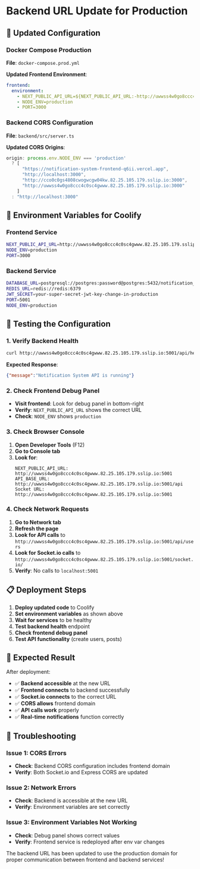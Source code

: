# Backend URL Update for Production

## 🎯 Updated Configuration

### Docker Compose Production
**File**: `docker-compose.prod.yml`

**Updated Frontend Environment**:
```yaml
frontend:
  environment:
    - NEXT_PUBLIC_API_URL=${NEXT_PUBLIC_API_URL:-http://uwwss4w0go8ccc4c0sc4gwww.82.25.105.179.sslip.io:5001}
    - NODE_ENV=production
    - PORT=3000
```

### Backend CORS Configuration
**File**: `backend/src/server.ts`

**Updated CORS Origins**:
```typescript
origin: process.env.NODE_ENV === 'production' 
  ? [
      "https://notification-system-frontend-q6ii.vercel.app", 
      "http://localhost:3000", 
      "http://cco0c0gs4808cwogwcgw04kw.82.25.105.179.sslip.io:3000",
      "http://uwwss4w0go8ccc4c0sc4gwww.82.25.105.179.sslip.io:3000"
    ] 
  : "http://localhost:3000"
```

## 🚀 Environment Variables for Coolify

### Frontend Service
```bash
NEXT_PUBLIC_API_URL=http://uwwss4w0go8ccc4c0sc4gwww.82.25.105.179.sslip.io:5001
NODE_ENV=production
PORT=3000
```

### Backend Service
```bash
DATABASE_URL=postgresql://postgres:password@postgres:5432/notification_system
REDIS_URL=redis://redis:6379
JWT_SECRET=your-super-secret-jwt-key-change-in-production
PORT=5001
NODE_ENV=production
```

## 🧪 Testing the Configuration

### 1. Verify Backend Health
```bash
curl http://uwwss4w0go8ccc4c0sc4gwww.82.25.105.179.sslip.io:5001/api/health
```

**Expected Response**:
```json
{"message":"Notification System API is running"}
```

### 2. Check Frontend Debug Panel
- **Visit frontend**: Look for debug panel in bottom-right
- **Verify**: `NEXT_PUBLIC_API_URL` shows the correct URL
- **Check**: `NODE_ENV` shows `production`

### 3. Check Browser Console
1. **Open Developer Tools** (F12)
2. **Go to Console tab**
3. **Look for**:
   ```
   NEXT_PUBLIC_API_URL: http://uwwss4w0go8ccc4c0sc4gwww.82.25.105.179.sslip.io:5001
   API_BASE_URL: http://uwwss4w0go8ccc4c0sc4gwww.82.25.105.179.sslip.io:5001/api
   Socket URL: http://uwwss4w0go8ccc4c0sc4gwww.82.25.105.179.sslip.io:5001
   ```

### 4. Check Network Requests
1. **Go to Network tab**
2. **Refresh the page**
3. **Look for API calls** to `http://uwwss4w0go8ccc4c0sc4gwww.82.25.105.179.sslip.io:5001/api/users`
4. **Look for Socket.io calls** to `http://uwwss4w0go8ccc4c0sc4gwww.82.25.105.179.sslip.io:5001/socket.io/`
5. **Verify**: No calls to `localhost:5001`

## 📋 Deployment Steps

1. **Deploy updated code** to Coolify
2. **Set environment variables** as shown above
3. **Wait for services** to be healthy
4. **Test backend health** endpoint
5. **Check frontend debug panel**
6. **Test API functionality** (create users, posts)

## 🎯 Expected Result

After deployment:
- ✅ **Backend accessible** at the new URL
- ✅ **Frontend connects** to backend successfully
- ✅ **Socket.io connects** to the correct URL
- ✅ **CORS allows** frontend domain
- ✅ **API calls work** properly
- ✅ **Real-time notifications** function correctly

## 🔧 Troubleshooting

### Issue 1: CORS Errors
- **Check**: Backend CORS configuration includes frontend domain
- **Verify**: Both Socket.io and Express CORS are updated

### Issue 2: Network Errors
- **Check**: Backend is accessible at the new URL
- **Verify**: Environment variables are set correctly

### Issue 3: Environment Variables Not Working
- **Check**: Debug panel shows correct values
- **Verify**: Frontend service is redeployed after env var changes

The backend URL has been updated to use the production domain for proper communication between frontend and backend services! 